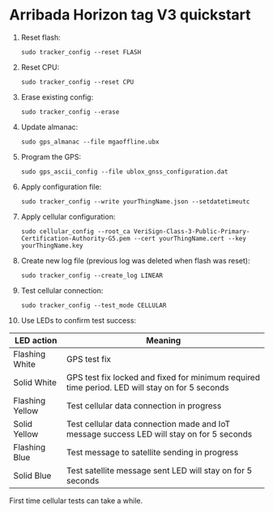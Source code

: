 # Arribada Horizon tag V3 quickstart

1. Reset flash:

   ``sudo tracker_config --reset FLASH``
   
2. Reset CPU:

   ``sudo tracker_config --reset CPU``
    
3. Erase existing config:

    ``sudo tracker_config --erase``

4. Update almanac:

    ``sudo gps_almanac --file mgaoffline.ubx``

5. Program the GPS:

    ``sudo gps_ascii_config --file ublox_gnss_configuration.dat``

6. Apply configuration file:

    ``sudo tracker_config --write yourThingName.json --setdatetimeutc``

7. Apply cellular configuration:

    ``sudo cellular_config --root_ca VeriSign-Class-3-Public-Primary-Certification-Authority-G5.pem --cert yourThingName.cert --key yourThingName.key``

8. Create new log file (previous log was deleted when flash was reset):
    
    ``sudo tracker_config --create_log LINEAR``

9. Test cellular connection:

    ``sudo tracker_config --test_mode CELLULAR``

10. Use LEDs to confirm test success:

| LED action      | Meaning                                                                                          |
|-----------------|--------------------------------------------------------------------------------------------------|
|Flashing White   |   GPS test fix                                                                                   |
|Solid White      |   GPS test fix locked and fixed for minimum required time period. LED will stay on for 5 seconds |
|Flashing Yellow  |   Test cellular data connection in progress                                                      |
|Solid Yellow     |   Test cellular data connection made and IoT message success LED will stay on for 5 seconds      |
|Flashing Blue    |   Test message to satellite sending in progress                                                  |
|Solid Blue       |   Test satellite message sent LED will stay on for 5 seconds                                     |

First time cellular tests can take a while.
